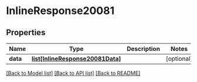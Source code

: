 # InlineResponse20081

## Properties
Name | Type | Description | Notes
------------ | ------------- | ------------- | -------------
**data** | [**list[InlineResponse20081Data]**](InlineResponse20081Data.md) |  | [optional] 

[[Back to Model list]](../README.md#documentation-for-models) [[Back to API list]](../README.md#documentation-for-api-endpoints) [[Back to README]](../README.md)

